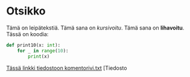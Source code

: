 <h1>Otsikko</h1>

Tämä on leipätekstiä.
Tämä sana on *kursivoitu*.
Tämä sana on **lihavoitu**.
Tässä on koodia:
```python
def print10(x: int):
    for _ in range(10):
        print(x)
```
[Tässä linkki tiedostoon komentorivi.txt](https://github.com/theJSZ/ot-harjoitustyo/blob/master/laskarit/viikko1/komentorivi.txt)
[Tiedosto 
